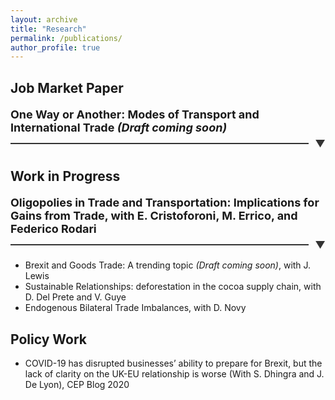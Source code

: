 ```yaml
---
layout: archive
title: "Research"
permalink: /publications/
author_profile: true
---
```


Job Market Paper 
-----
<h4 class="expandable-header">
    <span class="header-text">One Way or Another: Modes of Transport and International Trade <i>(Draft coming soon)</i> </span>
    <span class="line-container">
        <span class="line"></span>
        <span class="arrow">&#x25BC;</span>
    </span>
</h4>
<div style="text-align: justify;" class="expandable-section">
The transportation sector is the backbone of international trade and has faced multiple disruptions in recent years. I study the substitutability of different transport modes (such as air and ocean shipping) and how mode-specific trade cost shocks affect international trade flows. First, I use the closure of Ukrainian-Russian airspace as an exogenous increase in air transport costs to provide novel estimates of the elasticity of substitution between transport modes. Second, to quantify the importance of this new margin of adjustment in equilibrium, I build a Ricardian model of international trade with multiple transport modes. Higher trade costs on a particular route are endogenously mitigated by a switch to relatively cheaper transport modes, thereby reducing the impact of the shock. I also introduce congestion forces that limit the ability to substitute. Finally, I apply this framework to evaluate the consequences of three distinct transport cost shocks: the closure of Ukrainian-Russian airspace, the closure of the Suez Canal, and a policy aimed at reducing the carbon footprint of ocean shipping, effectively increasing maritime transport costs. I find that transport mode substitution plays a significant role in mitigating welfare losses arising from increased transport costs. However, substitutability also implies potential negative consequences for the carbon footprint of international trade. Relative to a no-substitution scenario, higher maritime transport costs lead to an increase in carbon emissions due to substitution toward more carbon-intensive air transport. 
</div>

Work in Progress
-----
<!-- * Oligopolies in Trade and Transportation: Implications for Gains from Trade *(Draft coming soon)*, with <a href="https://www.enricocristoforoni.com/" style="text-decoration: none" target="_blank">E. Cristoforoni</a>, <a href="https://www.marcoerrico.net/home-page" style="text-decoration: none" target="_blank">M. Errico</a>, and Federico Rodari -->

<h4 class="expandable-header">
    <span class="header-text">Oligopolies in Trade and Transportation: Implications for Gains from Trade, with <a href="https://www.enricocristoforoni.com/" style="text-decoration: none" target="_blank">E. Cristoforoni</a>, <a href="https://www.marcoerrico.net/home-page" style="text-decoration: none" target="_blank">M. Errico</a>, and Federico Rodari</span>
    <span class="line-container">
        <span class="line"></span>
        <span class="arrow">&#x25BC;</span>
    </span>
</h4>
<div style="text-align: justify;" class="expandable-section">
Transportation services are crucial for goods to move globally; however, given the concentration in the industry, the realized gains from trade are smaller due to the presence
of market power. We study the interplay between oligopoly in the transportation industry and oligopsony power retained by non-atomistic importers. We leverage transaction-level
data from Chilean customs to document several empirical facts: (i) market concentration in the transportation sector and among importers, and (ii) that transportation prices
are highly dispersed and are the outcome of bilateral negotiations. We then develop a trade model that departs from the usual iceberg cost assumption and allows for two-sided
market power in the transportation industry. We find that transport carriers charge large markups, but importers benefit from substantial bargaining power. Finally, we embed the
bilateral bargaining framework into a quantitative trade model of importing. We show that market concentration reduces the pass-through of tariff shocks to gains from trade, and that the welfare implications of trade liberalization are different when accounting for the strategic interaction between the transportation sector and importers. <b><i> Draft coming soon </i></b>
</div>

* Brexit and Goods Trade: A trending topic *(Draft coming soon)*, with  <a href="https://www.bankofengland.co.uk/research/Researchers/john-lewis" style="text-decoration: none" target="_blank">J. Lewis</a> 
* Sustainable Relationships: deforestation in the cocoa supply chain, with <a href="https://sites.google.com/site/davidedelprete1986/" style="text-decoration: none" target="_blank">D. Del Prete</a> and <a href="https://trase.earth/team/valentin-guye" style="text-decoration: none" target="_blank">V. Guye</a>
* Endogenous Bilateral Trade Imbalances, with <a href="https://warwick.ac.uk/fac/soc/economics/staff/dnovy/" style="text-decoration: none" target="_blank">D. Novy</a>

Policy Work
-----
* COVID-19 has disrupted businesses’ ability to prepare for Brexit, but the lack of clarity on the UK-EU relationship is worse (With S. Dhingra and J. De Lyon), <a href="https://blogs.lse.ac.uk/brexit/2020/12/07/covid-19-has-disrupted-businesses-ability-to-prepare-for-brexit-but-the-lack-of-clarity-on-the-uk-eu-relationship-is-worse/" style="text-decoration: none" target="_blank">CEP Blog 2020</a>


<style>
    .expandable-header {
    display: flex;
    flex-direction: column;
    cursor: pointer;
    margin-bottom: 10px;
    #padding-left: 10px; /*eliminate indent to the left*/
    transition: color 0.3s ease;
}

.header-text {
    font-size: 18px;
    color: $dark-gray; /* Adjust this color to match your site's text color */
    margin-bottom: 5px;
}

.line-container {
    display: flex;
    align-items: center;
    justify-content: space-between;
    width: 100%;
}

.line {
    flex-grow: 1;
    height: 2px;
    background-color: #333; /* Adjust color as needed */
    margin-right: 10px;
}

.arrow {
    font-size: 16px;
    color:#333; /* Adjust color as needed */
    transition: transform 0.3s ease;
}

.expandable-header:hover .arrow {
    color: #0056b3;
}

.expandable-section {
    display: none;
    margin-top: 10px;
    padding: 10px;
    background-color: #fef8f8;
  font-size: 14px;
    # border-left: 4px solid #007BFF;
    transition: max-height 0.3s ease;
    overflow: hidden;
}

.expandable-section.show {
    display: block;
}

.expandable-header.show .arrow {
    transform: rotate(180deg);
}
</style>

<script>
    document.addEventListener("DOMContentLoaded", function() {
        var headers = document.querySelectorAll('.expandable-header');
        headers.forEach(function(header) {
            header.addEventListener('click', function() {
                var section = header.nextElementSibling;
                var arrow = header.querySelector('.arrow');
                if (section.classList.contains('show')) {
                    section.classList.remove('show');
                    header.classList.remove('show');
                } else {
                    section.classList.add('show');
                    header.classList.add('show');
                }
            });
        });
    });
</script>
